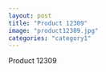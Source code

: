```yaml
---
layout: post
title: "Product 12309"
image: "product12309.jpg"
categories: "category1"
---
```

Product 12309
